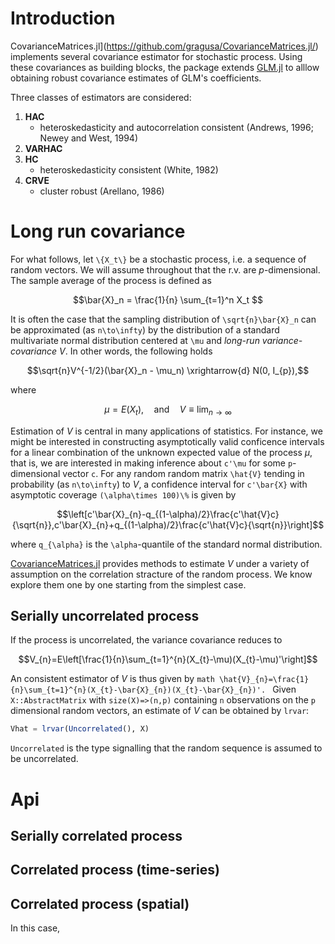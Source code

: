 # Introduction

CovarianceMatrices.jl](https://github.com/gragusa/CovarianceMatrices.jl/) implements several covariance estimator for stochastic process. Using these covariances as building blocks, the package extends [GLM.jl](https://github.com/gragusa/CovarianceMatrices.jl/) to alllow obtaining robust covariance estimates of GLM's coefficients. 

Three classes of estimators are considered:

1. **HAC** 
    - heteroskedasticity and autocorrelation consistent (Andrews, 1996; Newey and West, 1994)
2. **VARHAC**    
3. **HC**  
    - heteroskedasticity consistent (White, 1982)
4. **CRVE** 
    - cluster robust (Arellano, 1986)

# Long run covariance

For what follows, let ``\{X_t\}`` be a stochastic process, i.e. a sequence of random vectors. We will assume throughout that the r.v. are $p$-dimensional. The sample average of the process is defined as
```math
\bar{X}_n = \frac{1}{n} \sum_{t=1}^n X_t 
```
It is often the case that the sampling distribution of ``\sqrt{n}\bar{X}_n`` can be approximated (as ``n\to\infty``) by the distribution of a standard multivariate normal distribution centered at ``\mu`` and *long-run variance-covariance* $V$. In other words, the following holds
```math
\sqrt{n}V^{-1/2}(\bar{X}_n - \mu_n) \xrightarrow{d} N(0, I_{p}),
```
where 
```math 
\mu = E(X_t), \quad \text{and} \quad V \equiv \lim_{n\to\infty} 
```

Estimation of $V$ is central in many applications of statistics. For instance, we might be interested in constructing asymptotically valid conficence intervals for a linear combination of the unknown expected value of the process $\mu$, that is, we are interested in making inference about ``c'\mu`` for some ``p``-dimensional vector ``c``. For any random random matrix ``\hat{V}`` tending in probability (as ``n\to\infty``) to $V$, a confidence interval for ``c'\bar{X}`` with asymptotic coverage ``(\alpha\times 100)\%`` is given by
```math
\left[c'\bar{X}_{n}-q_{(1-\alpha)/2}\frac{c'\hat{V}c}{\sqrt{n}},c'\bar{X}_{n}+q_{(1-\alpha)/2}\frac{c'\hat{V}c}{\sqrt{n}}\right]
```
where ``q_{\alpha}`` is the ``\alpha``-quantile of the standard normal distribution.

[CovarianceMatrices.jl](https://github.com/gragusa/CovarianceMatrices.jl/) provides methods to estimate $V$ under a variety of assumption on the correlation stracture of the random process. We know explore them one by one starting from the simplest case. 

## Serially uncorrelated process

If the process is uncorrelated, the variance covariance reduces to
```math
V_{n}=E\left[\frac{1}{n}\sum_{t=1}^{n}(X_{t}-\mu)(X_{t}-\mu)'\right]
```
An consistent estimator of $V$ is thus given by
``math
\hat{V}_{n}=\frac{1}{n}\sum_{t=1}^{n}(X_{t}-\bar{X}_{n})(X_{t}-\bar{X}_{n})'.
``
Given `X::AbstractMatrix` with `size(X)=>(n,p)` containing ``n`` observations on the ``p`` dimensional random vectors, an estimate of $V$ can be obtained by `lrvar`:
```julia
Vhat = lrvar(Uncorrelated(), X)
```
`Uncorrelated` is the type signalling that the random sequence is assumed to be uncorrelated. 

# Api

## Serially correlated process



## Correlated process (time-series)

## Correlated process (spatial)

In this case, 